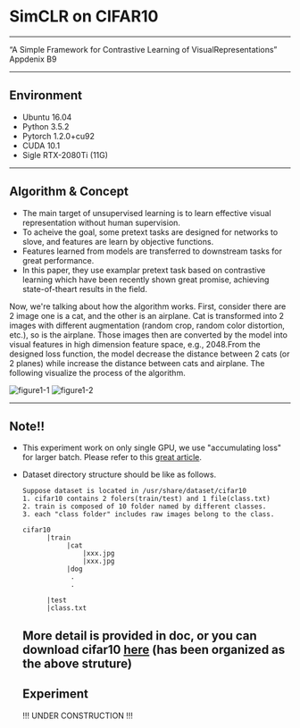 # SimCLR on CIFAR10
---
“A Simple Framework for Contrastive Learning of VisualRepresentations” Appdenix B9

---
## Environment
* Ubuntu 16.04
* Python 3.5.2
* Pytorch 1.2.0+cu92
* CUDA 10.1
* Sigle RTX-2080Ti (11G)

---
## Algorithm & Concept
* The main target of unsupervised learning is to learn effective visual representation without human supervision.
* To acheive the goal, some pretext tasks are designed for networks to slove, and features are learn by objective functions.
* Features learned from models are transferred to downstream tasks for great performance.
* In this paper, they use examplar pretext task based on contrastive learning which have been recently shown great promise, achieving state-of-theart results in the field.

Now, we're talking about how the algorithm works.
First, consider there are 2 image one is a cat, and the other is an airplane. Cat is transformed into 2 images with different augmentation (random crop, random color distortion, etc.), so is the airplane. Those images then are converted by the model into visual features in high dimension feature space, e.g., 2048.From the designed loss function, the model decrease the distance between 2 cats (or 2 planes) while increase the distance between cats and airplane. The following visualize the process of the algorithm.

![figure1-1](https://github.com/majic83626/SimCLR-cifar10/blob/master/img/SimCLR_1.png)
![figure1-2](https://github.com/majic83626/SimCLR-cifar10/blob/master/img/simCLR_3.PNG)

---

## Note!!
* This experiment work on only single GPU, we use "accumulating loss"
  for larger batch. Please refer to this [great article](https://medium.com/huggingface/training-larger-batches-practical-tips-on-1-gpu-multi-gpu-distributed-setups-ec88c3e51255).

* Dataset directory structure should be like as follows.
  ```
  Suppose dataset is located in /usr/share/dataset/cifar10
  1. cifar10 contains 2 folers(train/test) and 1 file(class.txt)
  2. train is composed of 10 folder named by different classes.
  3. each "class folder" includes raw images belong to the class.
  
  cifar10
        |train
             |cat
                 |xxx.jpg
                 |xxx.jpg
             |dog
              .
              .
    
        |test
        |class.txt
  
  ```
  More detail is provided in doc, or you can download cifar10 [here](https://drive.google.com/drive/folders/1uQdcWh2wbDFzCgNiseiWjv1GwSWim0np?usp=sharing) (has been organized as the above struture)
  ---
  ## Experiment
  !!! UNDER CONSTRUCTION !!!


